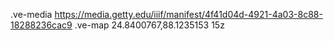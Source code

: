 .ve-media https://media.getty.edu/iiif/manifest/4f41d04d-4921-4a03-8c88-18288236cac9
.ve-map 24.8400767,88.1235153 15z
